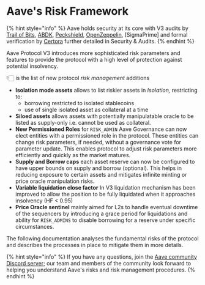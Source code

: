 # Aave's Risk Framework

{% hint style="info" %}
Aave holds security at its core with V3 audits by [Trail of Bits](https://github.com/aave/aave-v3-core/blob/master/audits/07-01-2022\_TrailOfBits\_AaveV3.pdf), [ABDK](https://github.com/aave/aave-v3-core/blob/master/audits/27-01-2022\_ABDK\_AaveV3.pdf), [Peckshield](https://github.com/aave/aave-v3-core/blob/master/audits/14-01-2022\_PeckShield\_AaveV3.pdf), [OpenZeppelin](https://github.com/aave/aave-v3-core/blob/master/audits/01-11-2021\_OpenZeppelin\_AaveV3.pdf), \[SigmaPrime] and formal verification by [Certora](https://github.com/aave/aave-v3-core/blob/master/Certora/certora/Verification\_Report.pdf) further detailed in Security & Audits.
{% endhint %}

Aave Protocol V3 introduces more sophisticated risk parameters and features to provide the protocol with a high level of protection against potential insolvency.&#x20;

👇🏻 is the list of new protocol _risk management_ additions

* **Isolation mode assets** allows to list riskier assets in _Isolation,_ restricting to:
  * borrowing restricted to isolated stablecoins
  * use of single isolated asset as collateral at a time
* **Siloed assets** allows assets with potentially manipulatable oracle to be listed as supply-only i.e. cannot be used as collateral.
* **New Permissioned Roles** for `RISK_ADMIN` Aave Governance can now elect entities with a permissioned role in the protocol. These entities can change risk parameters, if needed, without a governance vote for parameter update. This enables protocol to adjust risk parameters more efficiently and quickly as the market matures.
* **Supply and Borrow caps** each asset reserve can now be configured to have upper bounds on supply and borrow (optional). This helps in reducing exposure to certain assets and mitigates infinite minting or price oracle manipulation risks.
* **Variable liquidation close factor** In V3 liquidation mechanism has been improved to allow the position to be fully liquidated when it approaches insolvency (HF < 0.95)
* **Price Oracle sentinel** mainly aimed for L2s to handle eventual downtime of the sequencers by introducing a grace period for liquidations and ability for `RISK_ADMINS` to disable borrowing for a reserve under specific circumstances.

The following documentation analyses the fundamental risks of the protocol and describes the processes in place to mitigate them in more details.

{% hint style="info" %}
If you have any questions, join the [Aave community Discord server](https://discord.gg/fVaDMqT); our team and members of the community look forward to helping you understand Aave's risks and risk management procedures.
{% endhint %}
